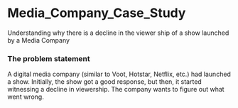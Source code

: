 # Media_Company_Case_Study
Understanding why there is a decline in the viewer ship of a show launched by a Media Company

### The problem statement
A digital media company (similar to Voot, Hotstar, Netflix, etc.) had launched a show. Initially, the show got a good response, but then, it started witnessing a decline in viewership. The company wants to figure out what went wrong.
